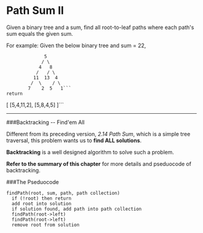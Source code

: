 # Path Sum II


Given a binary tree and a sum, find all root-to-leaf paths where each path's sum equals the given sum.

For example:
Given the below binary tree and sum = 22,
```
              5
             / \
            4   8
           /   / \
          11  13  4
         /  \    / \
        7    2  5   1```
return
```
[
   [5,4,11,2],
   [5,8,4,5]
]```




---

###Backtracking -- Find'em All

Different from its preceding version, *2.14 Path Sum*, which is a simple tree traversal, this problem wants us to **find ALL solutions**.

**Backtracking** is a well designed algorithm to solve such a problem.

**Refer to the summary of this chapter** for more details and pseduocode of backtracking. 

###The Pseduocode

```
findPath(root, sum, path, path collection)
  if (!root) then return
  add root into solution
  if solution found, add path into path collection
  findPath(root->left)
  findPath(root->left)
  remove root from solution 
```